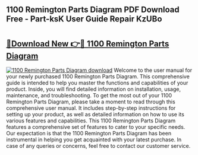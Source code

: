 ## 1100 Remington Parts Diagram PDF Download Free - Part-ksK User Guide Repair KzUBo

# <h2><a href="http://dfouiwv.blite.top/?on=1100+Remington+Parts+Diagram">🔗Download New 👉🔴 1100 Remington Parts Diagram</a></h2>

[![1100 Remington Parts Diagram download](https://i.imgur.com/lujVjoI.png)](http://dfouiwv.blite.top/?on=1100+Remington+Parts+Diagram)
Welcome to the user manual for your newly purchased 1100 Remington Parts Diagram. This comprehensive guide is intended to help you master the functions and capabilities of your product. Inside, you will find detailed information on installation, usage, maintenance, and troubleshooting. To get the most out of your 1100 Remington Parts Diagram, please take a moment to read through this comprehensive user manual. It includes step-by-step instructions for setting up your product, as well as detailed information on how to use its various features and capabilities. This 1100 Remington Parts Diagram features a comprehensive set of features to cater to your specific needs. Our expectation is that the 1100 Remington Parts Diagram has been instrumental in helping you get acquainted with your latest purchase. In case of any queries or concerns, feel free to contact our customer service.
